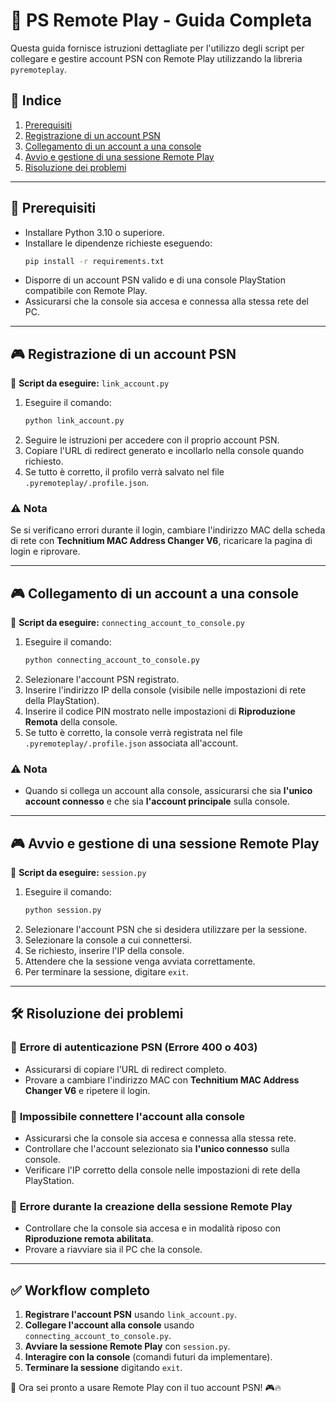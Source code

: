 # 📌 PS Remote Play - Guida Completa

Questa guida fornisce istruzioni dettagliate per l'utilizzo degli script per collegare e gestire account PSN con Remote Play utilizzando la libreria `pyremoteplay`.

## 📜 **Indice**
1. [Prerequisiti](#prerequisiti)
2. [Registrazione di un account PSN](#registrazione-di-un-account-psn)
3. [Collegamento di un account a una console](#collegamento-di-un-account-a-una-console)
4. [Avvio e gestione di una sessione Remote Play](#avvio-e-gestione-di-una-sessione-remote-play)
5. [Risoluzione dei problemi](#risoluzione-dei-problemi)

---

## 📌 **Prerequisiti**
- Installare Python 3.10 o superiore.
- Installare le dipendenze richieste eseguendo:
  ```sh
  pip install -r requirements.txt
  ```
- Disporre di un account PSN valido e di una console PlayStation compatibile con Remote Play.
- Assicurarsi che la console sia accesa e connessa alla stessa rete del PC.

---

## 🎮 **Registrazione di un account PSN**
📌 **Script da eseguire:** `link_account.py`

1. Eseguire il comando:
   ```sh
   python link_account.py
   ```
2. Seguire le istruzioni per accedere con il proprio account PSN.
3. Copiare l'URL di redirect generato e incollarlo nella console quando richiesto.
4. Se tutto è corretto, il profilo verrà salvato nel file `.pyremoteplay/.profile.json`.

### ⚠ **Nota**
Se si verificano errori durante il login, cambiare l'indirizzo MAC della scheda di rete con **Technitium MAC Address Changer V6**, ricaricare la pagina di login e riprovare.

---

## 🎮 **Collegamento di un account a una console**
📌 **Script da eseguire:** `connecting_account_to_console.py`

1. Eseguire il comando:
   ```sh
   python connecting_account_to_console.py
   ```
2. Selezionare l'account PSN registrato.
3. Inserire l'indirizzo IP della console (visibile nelle impostazioni di rete della PlayStation).
4. Inserire il codice PIN mostrato nelle impostazioni di **Riproduzione Remota** della console.
5. Se tutto è corretto, la console verrà registrata nel file `.pyremoteplay/.profile.json` associata all'account.

### ⚠ **Nota**
- Quando si collega un account alla console, assicurarsi che sia **l'unico account connesso** e che sia **l'account principale** sulla console.

---

## 🎮 **Avvio e gestione di una sessione Remote Play**
📌 **Script da eseguire:** `session.py`

1. Eseguire il comando:
   ```sh
   python session.py
   ```
2. Selezionare l'account PSN che si desidera utilizzare per la sessione.
3. Selezionare la console a cui connettersi.
4. Se richiesto, inserire l'IP della console.
5. Attendere che la sessione venga avviata correttamente.
6. Per terminare la sessione, digitare `exit`.

---

## 🛠 **Risoluzione dei problemi**

### 🔹 **Errore di autenticazione PSN (Errore 400 o 403)**
- Assicurarsi di copiare l'URL di redirect completo.
- Provare a cambiare l'indirizzo MAC con **Technitium MAC Address Changer V6** e ripetere il login.

### 🔹 **Impossibile connettere l'account alla console**
- Assicurarsi che la console sia accesa e connessa alla stessa rete.
- Controllare che l'account selezionato sia **l'unico connesso** sulla console.
- Verificare l'IP corretto della console nelle impostazioni di rete della PlayStation.

### 🔹 **Errore durante la creazione della sessione Remote Play**
- Controllare che la console sia accesa e in modalità riposo con **Riproduzione remota abilitata**.
- Provare a riavviare sia il PC che la console.

---

## ✅ **Workflow completo**
1. **Registrare l'account PSN** usando `link_account.py`.
2. **Collegare l'account alla console** usando `connecting_account_to_console.py`.
3. **Avviare la sessione Remote Play** con `session.py`.
4. **Interagire con la console** (comandi futuri da implementare).
5. **Terminare la sessione** digitando `exit`.


🚀 Ora sei pronto a usare Remote Play con il tuo account PSN! 🎮🔥

